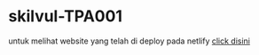 # skilvul-TPA001

untuk melihat website yang telah di deploy pada netlify [click disini](https://mellow-youtiao-7adc27.netlify.app)